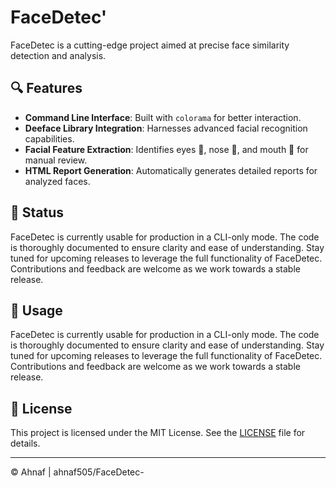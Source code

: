 # FaceDetec'

FaceDetec is a cutting-edge project aimed at precise face similarity detection and analysis.

## 🔍 Features

- **Command Line Interface**: Built with `colorama` for better interaction.
- **Deeface Library Integration**: Harnesses advanced facial recognition capabilities.
- **Facial Feature Extraction**: Identifies eyes 👀, nose 👃, and mouth 👄 for manual review.
- **HTML Report Generation**: Automatically generates detailed reports for analyzed faces.

## 🚀 Status

FaceDetec is currently usable for production in a CLI-only mode. The code is thoroughly documented to ensure clarity and ease of understanding. Stay tuned for upcoming releases to leverage the full functionality of FaceDetec. Contributions and feedback are welcome as we work towards a stable release.

## 📝 Usage

FaceDetec is currently usable for production in a CLI-only mode. The code is thoroughly documented to ensure clarity and ease of understanding. Stay tuned for upcoming releases to leverage the full functionality of FaceDetec. Contributions and feedback are welcome as we work towards a stable release.

## 📄 License

This project is licensed under the MIT License. See the [LICENSE](LICENSE) file for details.

---

© Ahnaf | ahnaf505/FaceDetec-
